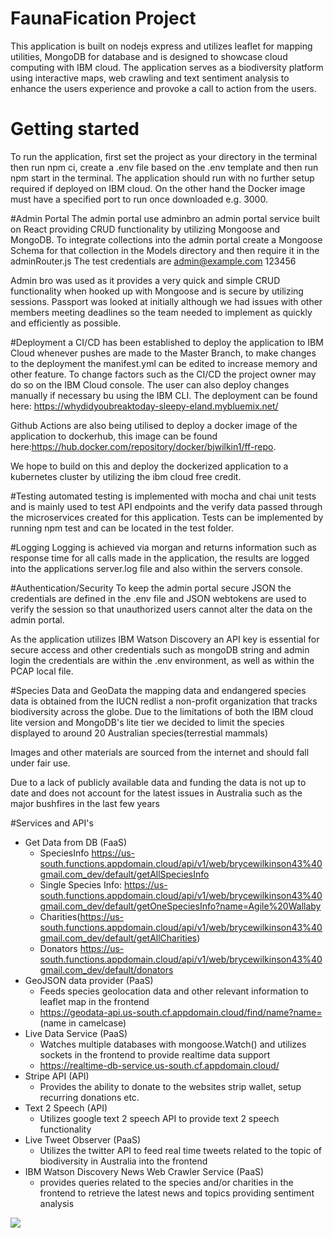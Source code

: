 # FaunaFication Project
This application is built on nodejs express and utilizes leaflet for mapping utilities, MongoDB for database and is designed to  showcase cloud computing with IBM cloud.
The application serves as a biodiversity platform using interactive maps, web crawling and text sentiment analysis to enhance the users experience and provoke a call to action from the users.


# Getting started
To run the application, first set the project as your directory in the terminal then run npm ci, create a .env file based on the .env template and then run npm start in the terminal.
The application should run with no further setup required if deployed on IBM cloud. On the other hand the Docker image must have a specified port to run once downloaded e.g. 3000.


#Admin Portal
The admin portal use adminbro an admin portal service built on React providing CRUD functionality by utilizing Mongoose and MongoDB. To integrate collections into the admin portal create a Mongoose Schema for that collection in the Models directory and then require it in the adminRouter.js
The test credentials are admin@example.com 123456

Admin bro was used as it provides a very quick and simple CRUD functionality when hooked up with Mongoose and is secure by utilizing sessions. Passport was looked at initially although we had issues with other members meeting deadlines so the team needed to implement as quickly and efficiently as possible.

#Deployment
a CI/CD has been established to deploy the application to IBM Cloud whenever pushes are made to the Master Branch, to make changes to the deployment the manifest.yml can be edited to increase memory and other feature. To change factors such as the CI/CD the project owner may do so on the IBM Cloud console.
The user can also deploy changes manually if necessary bu using the IBM CLI. The deployment can be found here: https://whydidyoubreaktoday-sleepy-eland.mybluemix.net/ 


Github Actions are also being utilised to deploy a docker image of the application to dockerhub, this image can be found here:https://hub.docker.com/repository/docker/bjwilkin1/ff-repo.


We hope to build on this and deploy the dockerized application to a kubernetes cluster by utilizing the ibm cloud free credit.

#Testing
automated testing is implemented with mocha and chai unit tests and is mainly used to test API endpoints and the verify data passed through the microservices created for this application. Tests can be implemented by running npm test and can be located in the test folder.

#Logging
Logging is achieved via morgan and returns information such as response time for all calls made in the application, the results are logged into the applications server.log file and also within the servers console.

#Authentication/Security
To keep the admin portal secure JSON the credentials are defined in the .env file and JSON webtokens are used to verify the session so that unauthorized users cannot alter the data on the admin portal.

As the application utilizes IBM Watson Discovery an API key is essential for secure access and other credentials such as mongoDB string and admin login the credentials are within the .env environment, as well as within the PCAP local file.


#Species Data and GeoData
the mapping data and endangered species data is obtained from the IUCN redlist a non-profit organization that tracks biodiversity across the globe. Due to the limitations of both the IBM cloud lite version and MongoDB's lite tier we decided to limit the species displayed to around 20 Australian species(terrestial mammals)

Images and other materials are sourced from the internet and should fall under fair use.

Due to a lack of publicly available data and funding the data is not up to date and does not account for the latest issues in Australia such as the major bushfires in the last few years

#Services and API's

* Get Data from DB (FaaS)
  * SpeciesInfo https://us-south.functions.appdomain.cloud/api/v1/web/brycewilkinson43%40gmail.com_dev/default/getAllSpeciesInfo
  * Single Species Info: https://us-south.functions.appdomain.cloud/api/v1/web/brycewilkinson43%40gmail.com_dev/default/getOneSpeciesInfo?name=Agile%20Wallaby 
  * Charities(https://us-south.functions.appdomain.cloud/api/v1/web/brycewilkinson43%40gmail.com_dev/default/getAllCharities)
  * Donators https://us-south.functions.appdomain.cloud/api/v1/web/brycewilkinson43%40gmail.com_dev/default/donators
* GeoJSON data provider (PaaS)
  * Feeds species geolocation data and other relevant information to leaflet map in the frontend
  * https://geodata-api.us-south.cf.appdomain.cloud/find/name?name=         (name in camelcase)
* Live Data Service (PaaS)
  * Watches multiple databases with mongoose.Watch() and utilizes sockets in the frontend to provide realtime data support
  * https://realtime-db-service.us-south.cf.appdomain.cloud/
* Stripe API    (API)
  * Provides the ability to donate to the websites strip wallet, setup recurring donations etc.
* Text 2 Speech (API)
  * Utilizes google text 2 speech API to provide text 2 speech functionality
* Live Tweet Observer (PaaS)
  * Utilizes the twitter API to feed real time tweets related to the topic of biodiversity in Australia into the frontend
* IBM Watson Discovery News Web Crawler Service (PaaS)
    * provides queries related to the species and/or charities in the frontend to retrieve the latest news and topics providing sentiment analysis

<img src=“”>